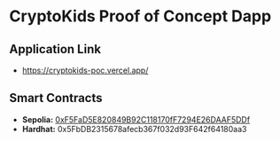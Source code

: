 # CryptoKids Proof of Concept Dapp

## Application Link

- <https://cryptokids-poc.vercel.app/>

## Smart Contracts

- **Sepolia:** [0xF5FaD5E820849B92C118170fF7294E26DAAF5DDf](https://sepolia.etherscan.io/address/0xf5fad5e820849b92c118170ff7294e26daaf5ddf)
- **Hardhat:** 0x5FbDB2315678afecb367f032d93F642f64180aa3
